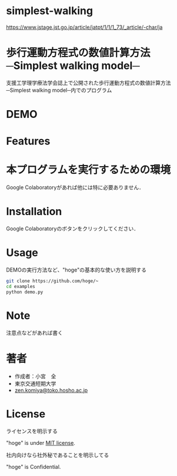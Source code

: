 # simplest-walking
https://www.jstage.jst.go.jp/article/jatpt/1/1/1_73/_article/-char/ja

# 歩行運動方程式の数値計算方法─Simplest walking model─

支援工学理学療法学会誌上で公開された歩行運動方程式の数値計算方法─Simplest walking model─内でのプログラム

# DEMO


# Features


# 本プログラムを実行するための環境

Google Colaboratoryがあれば他には特に必要ありません．

# Installation

Google Colaboratoryのボタンをクリックしてください．

# Usage

DEMOの実行方法など、"hoge"の基本的な使い方を説明する

```bash
git clone https://github.com/hoge/~
cd examples
python demo.py
```

# Note

注意点などがあれば書く

# 著者

* 作成者：小宮　全
* 東京交通短期大学
* zen.komiya@toko.hosho.ac.jp

# License
ライセンスを明示する

"hoge" is under [MIT license](https://en.wikipedia.org/wiki/MIT_License).

社内向けなら社外秘であることを明示してる

"hoge" is Confidential.
